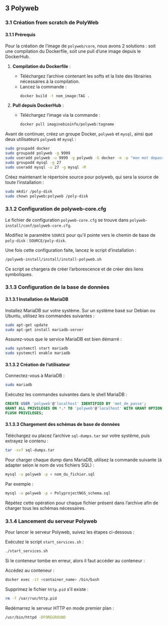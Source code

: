 ## 3 Polyweb

### 3.1 Création from scratch de PolyWeb

#### 3.1.1 Prérequis

Pour la création de l’image de `polyweb/core`, nous avons 2 solutions : soit une compilation du Dockerfile, soit une pull d’une image depuis le DockerHub.

1. **Compilation du Dockerfile** :
    - Téléchargez l’archive contenant les softs et la liste des librairies nécessaires à la compilation.
    - Lancez la commande :
      ```sh
      docker build -t nom_image:TAG .
      ```

2. **Pull depuis DockerHub** :
    - Téléchargez l’image via la commande :
      ```sh
      docker pull imaginebioinfo/polyweb:tagname
      ```

Avant de continuer, créez un groupe Docker, `polyweb` et `mysql`, ainsi que deux utilisateurs `polyweb` et `mysql` :
```sh
sudo groupadd docker
sudo groupadd polyweb -g 9999
sudo useradd polyweb -u 9999 -g polyweb -G docker -m -p "mon mot depasse" -s "/bin/bash"
sudo groupadd mysql -g 27
sudo useradd mysql -u 27 -g mysql -M
```

Créez maintenant le répertoire source pour polyweb, qui sera la source de toute l’installation :
```sh
sudo mkdir /poly-disk
sudo chown polyweb:polyweb /poly-disk
```

### 3.1.2 Configuration de polyweb-core.cfg

Le fichier de configuration `polyweb-core.cfg` se trouve dans `polyweb-install/conf/polyweb-core.cfg`.

Modifiez le paramètre `SOURCE` pour qu'il pointe vers le chemin de base de `poly-disk` : `SOURCE/poly-disk`.

Une fois cette configuration faite, lancez le script d’installation :
```sh
/polyweb-install/install/install-polyweb.sh
```

Ce script se chargera de créer l’arborescence et de créer des liens symboliques.

### 3.1.3 Configuration de la base de données

#### 3.1.3.1 Installation de MariaDB

Installez MariaDB sur votre système. Sur un système basé sur Debian ou Ubuntu, utilisez les commandes suivantes :
```sh
sudo apt-get update
sudo apt-get install mariadb-server
```

Assurez-vous que le service MariaDB est bien démarré :
```sh
sudo systemctl start mariadb
sudo systemctl enable mariadb
```

#### 3.1.3.2 Création de l’utilisateur

Connectez-vous à MariaDB :
```sh
sudo mariadb
```

Exécutez les commandes suivantes dans le shell MariaDB :
```sql
CREATE USER 'polyweb'@'localhost' IDENTIFIED BY 'mot_de_passe';
GRANT ALL PRIVILEGES ON *.* TO 'polyweb'@'localhost' WITH GRANT OPTION;
FLUSH PRIVILEGES;
```

#### 3.1.3.3 Chargement des schémas de base de données

Téléchargez ou placez l’archive `sql-dumps.tar` sur votre système, puis extrayez le contenu :
```sh
tar -xvf sql-dumps.tar
```

Pour charger chaque dump dans MariaDB, utilisez la commande suivante (à adapter selon le nom de vos fichiers SQL) :
```sh
mysql -u polyweb -p < nom_du_fichier.sql
```

Par exemple :
```sh
mysql -u polyweb -p < PolyprojectNGS_schema.sql
```

Répétez cette opération pour chaque fichier présent dans l’archive afin de charger tous les schémas nécessaires.

### 3.1.4 Lancement du serveur Polyweb

Pour lancer le serveur Polyweb, suivez les étapes ci-dessous :

Exécutez le script `start_services.sh` :
```sh
./start_services.sh
```

Si le conteneur tombe en erreur, alors il faut accéder au conteneur :

Accédez au conteneur :
```sh
docker exec -it <container_name> /bin/bash
```

Supprimez le fichier `http.pid` s’il existe :
```sh
rm -f /var/run/http.pid
```

Redémarrez le serveur HTTP en mode premier plan :
```sh
/usr/bin/httpd -DFOREGROUND
```
